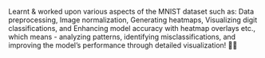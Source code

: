 Learnt & worked upon various aspects of the MNIST dataset such as: Data preprocessing, Image normalization, Generating heatmaps, Visualizing digit classifications, and Enhancing model accuracy with heatmap overlays etc., which means - analyzing patterns, identifying misclassifications, and improving the model’s performance through detailed visualization! 🔢🔥
